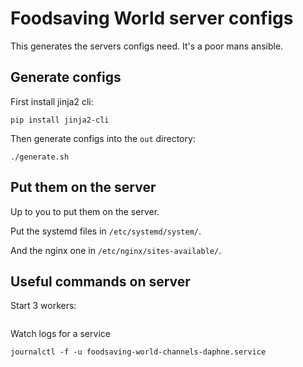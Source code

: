 # Foodsaving World server configs

This generates the servers configs need. It's a poor mans ansible.

## Generate configs

First install jinja2 cli:

```
pip install jinja2-cli
```

Then generate configs into the `out` directory:

```
./generate.sh
```

## Put them on the server

Up to you to put them on the server.

Put the systemd files in `/etc/systemd/system/`.

And the nginx one in `/etc/nginx/sites-available/`.

## Useful commands on server

Start 3 workers:
```
```

Watch logs for a service

```
journalctl -f -u foodsaving-world-channels-daphne.service
```